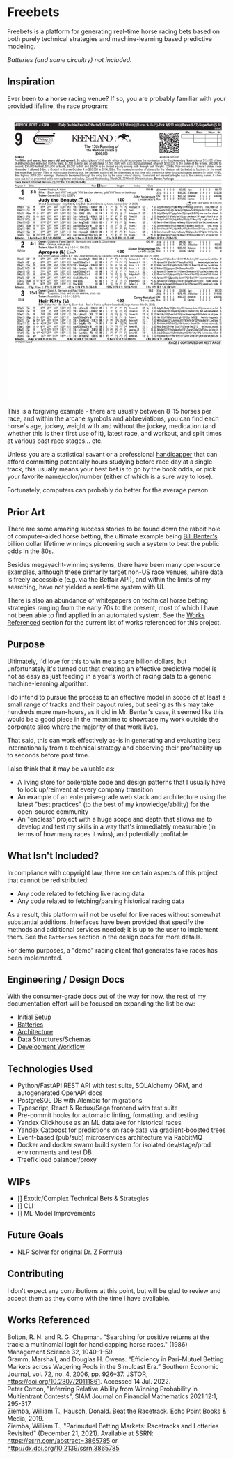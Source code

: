 # Freebets

Freebets is a platform for generating real-time horse racing bets based on both purely technical strategies and machine-learning based predictive modeling. 

_Batteries (and some circuitry) not included._

## Inspiration

Ever been to a horse racing venue? If so, you are probably familiar with your provided lifeline, the race program:

![Keenland Race Program Example](docs/images/race_program_ex_kee.png)

This is a forgiving example - there are usually between 8-15 horses per race, and within the arcane symbols and abbreviations, you can find each horse's age, jockey, weight with and without the jockey, medication (and whether this is their first use of it), latest race, and workout, and split times at various past race stages... etc.

Unless you are a statistical savant or a professional [handicapper](https://en.wikipedia.org/wiki/Handicapping) that can afford committing potentially hours studying before race day at a single track, this usually means your best bet is to go by the book odds, or pick your favorite name/color/number (either of which is a sure way to lose).

Fortunately, computers can probably do better for the average person.

## Prior Art

There are some amazing success stories to be found down the rabbit hole of computer-aided horse betting, the ultimate example being [Bill Benter's](https://en.wikipedia.org/wiki/Bill_Benter) billion dollar lifetime winnings pioneering such a system to beat the public odds in the 80s.

Besides megayacht-winning systems, there have been many open-source examples, although these primarily target non-US race venues, where data is freely accessible (e.g. via the Betfair API), and within the limits of my searching, have not yielded a real-time system with UI.

There is also an abundance of whitepapers on technical horse betting strategies ranging from the early 70s to the present, most of which I have not been able to find applied in an automated system. See the [Works Referenced](#works-referenced) section for the current list of works referenced for this project.

## Purpose

Ultimately, I'd love for this to win me a spare billion dollars, but unfortunately it's turned out that creating an effective predictive model is not as easy as just feeding in a year's worth of racing data to a generic machine-learning algorithm. 

I do intend to pursue the process to an effective model in scope of at least a small range of tracks and their payout rules, but seeing as this may take hundreds more man-hours, as it did in Mr. Benter's case, it seemed like this would be a good piece in the meantime to showcase my work outside the corporate silos where the majority of that work lives.

That said, this can work effectively as-is in generating and evaluating bets internationally from a technical strategy and observing their profitability up to seconds before post time.

I also think that it may be valuable as:
- A living store for boilerplate code and design patterns that I usually have to look up/reinvent at every company transition
- An example of an enterprise-grade web stack and architecture using the latest "best practices" (to the best of my knowledge/ability) for the open-source community
- An "endless" project with a huge scope and depth that allows me to develop and test my skills in a way that's immediately measurable (in terms of how many races it wins), and potentially profitable

## What Isn't Included?

In compliance with copyright law, there are certain aspects of this project that cannot be redistributed:
- Any code related to fetching live racing data
- Any code related to fetching/parsing historical racing data

As a result, this platform will not be useful for live races without somewhat substantial additions. Interfaces have been provided that specify the methods and additional services needed; it is up to the user to implement them. See the `Batteries` section in the design docs for more details.

For demo purposes, a "demo" racing client that generates fake races has been implemented.

## Engineering / Design Docs

With the consumer-grade docs out of the way for now, the rest of my documentation effort will be focused on expanding the list below:

- [Initial Setup](./docs/init_setup.md)
- [Batteries](./docs/design/batteries.md)
- [Architecture](./docs/design/architecture.md)
- Data Structures/Schemas
- [Development Workflow](./docs/dev_workflow.md)

## Technologies Used
- Python/FastAPI REST API with test suite, SQLAlchemy ORM, and autogenerated OpenAPI docs
- PostgreSQL DB with Alembic for migrations
- Typescript, React & Redux/Saga frontend with test suite
- Pre-commit hooks for automatic linting, formatting, and testing
- Yandex Clickhouse as an ML datalake for historical races
- Yandex Catboost for predictions on race data via gradient-boosted trees
- Event-based (pub/sub) microservices architecture via RabbitMQ
- Docker and docker swarm build system for isolated dev/stage/prod environments and test DB
- Traefik load balancer/proxy

## WIPs

- [] Exotic/Complex Technical Bets & Strategies
- [] CLI
- [] ML Model Improvements

## Future Goals

- NLP Solver for original Dr. Z Formula

## Contributing

I don't expect any contributions at this point, but will be glad to review and accept them as they come with the time I have available.

## Works Referenced

Bolton, R. N. and R. G. Chapman. "Searching for positive returns at the track: a multinomial logit for handicapping horse races." (1986) Management Science 32, 1040–1–59  
Gramm, Marshall, and Douglas H. Owens. “Efficiency in Pari-Mutuel Betting Markets across Wagering Pools in the Simulcast Era.” Southern Economic Journal, vol. 72, no. 4, 2006, pp. 926–37. JSTOR, https://doi.org/10.2307/20111861. Accessed 14 Jul. 2022.  
Peter Cotton, "Inferring Relative Ability from Winning Probability in Multientrant Contests", SIAM Journal on Financial Mathematics 2021 12:1, 295-317  
Ziemba, William T., Hausch, Donald. Beat the Racetrack. Echo Point Books & Media, 2019.   
Ziemba, William T., "Parimutuel Betting Markets: Racetracks and Lotteries Revisited" (December 21, 2021). Available at SSRN: https://ssrn.com/abstract=3865785 or http://dx.doi.org/10.2139/ssrn.3865785  

